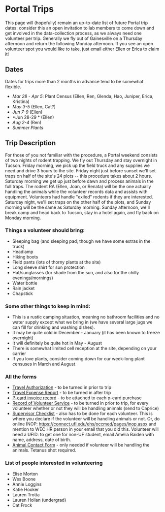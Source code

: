# Portal Trips


This page will (hopefully) remain an up-to-date list of future Portal trip dates: consider this an open invitation to lab members to come down and get involved in the data-collection process, as we always need one volunteer per trip.  Generally we fly out of Gainesville on a Thursday afternoon and return the following Monday afternoon.  If you see an open volunteer spot you would like to take, just email either Ellen or Erica to claim it!

## Dates

Dates for trips more than 2 months in advance tend to be somewhat flexible.

* *Mar 28 - Apr 5*: Plant Census (Ellen, Ren, Glenda, Hao, Juniper, Erica, Kristina)
* *May 3-5* (Ellen, Cat?)
* *Jun 7-9* (Ellen)
* *Jun 28-29 * (Ellen)
* *Aug 2-4* (Ren)
* *Summer Plants* 

## Trip Description
For those of you not familiar with the procedure, a Portal weekend consists of two nights of rodent trapping.  We fly out Thursday and stay overnight in Tucson. Friday morning, we pick up the field truck and any supplies we need and drive 3 hours to the site.  Friday night just before sunset we'll set traps on half of the site's 24 plots -- this procedure takes about 2 hours.  Saturday morning we get up just before dawn and process animals in the full traps.  The rodent RA (Ellen, Joan, or Renata) will be the one actually handling the animals while the volunteer records data and assists with equipment.  Volunteers had handle "exiled" rodents if they are interested.  Saturday night, we'll set traps on the other half of the plots, and Sunday morning will be the same as Saturday morning.  Sunday afternoon, we'll break camp and head back to Tucson, stay in a hotel again, and fly back on Monday morning.  

### Things a volunteer should bring:
* Sleeping bag (and sleeping pad, though we have some extras in the truck)
* Headlamp
* Hiking boots
* Field pants (lots of thorny plants at the site)
* Long sleeve shirt for sun protection
* Hat/sunglasses (for shade from the sun, and also for the chilly evenings/mornings)
* Water bottle
* Rain jacket
* Chapstick

### Some other things to keep in mind: 
* This is a rustic camping situation, meaning no bathroom facilities and no water supply except what we bring in (we have several large jugs we can fill for drinking and washing dishes).  
* It may be quite cold in December - January (it has been known to freeze overnight)
* It will definitely be quite hot in May - August
* There is somewhat limited cell reception at the site, depending on your carrier
* If you love plants, consider coming down for our week-long plant censuses in March and August

### All the forms
* [Travel Authorization](http://www.wec.ufl.edu/resources/travel/Travel%20Authorization%201.2.pdf) - to be turned in prior to trip
* [Travel Expense Report](http://www.wec.ufl.edu/resources/travel/Travel%20Expense%20Report%201.2.pdf) - to be turned in after trip
* [P-card invoice record](http://www.wec.ufl.edu/resources/fiscal/Invoice%20Record.pdf) - to be attached to each p-card purchase
* [Record of Volunteer Service](http://hr.ufl.edu/wp-content/uploads/forms/emp_relations/volunteer.pdf) - to be turned in prior to trip, for every volunteer whether or not they will be handling animals (send to Caprice)
* [Supervisor Checklist](http://webfiles.ehs.ufl.edu/jobduty.pdf) - also has to be done for each volunteer.  This is where you declare if the volunteer will be handling animals or not.  Or, do online INOP: https://connect.ufl.edu/ehs/occmed/pages/inop.aspx and mention to WEC HR person in your email that you did this.  Volunteer will need a UFID: to get one for non-UF student, email Amelia Baiden with name, address, date of birth.
* [Animal Contact Form](http://webfiles.ehs.ufl.edu/ACForm.pdf) - only needed if volunteer will be handling the animals.  Tetanus shot required.

### List of people interested in volunteering

* Elise Morton
* Wes Boone
* Annie Loggins
* Katie Hooker
* Lauren Trotta
* Lauren Holian (undergrad)
* Cat Frock